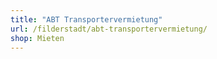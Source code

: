 ```yaml
---
title: "ABT Transportervermietung"
url: /filderstadt/abt-transportervermietung/
shop: Mieten
---
```

